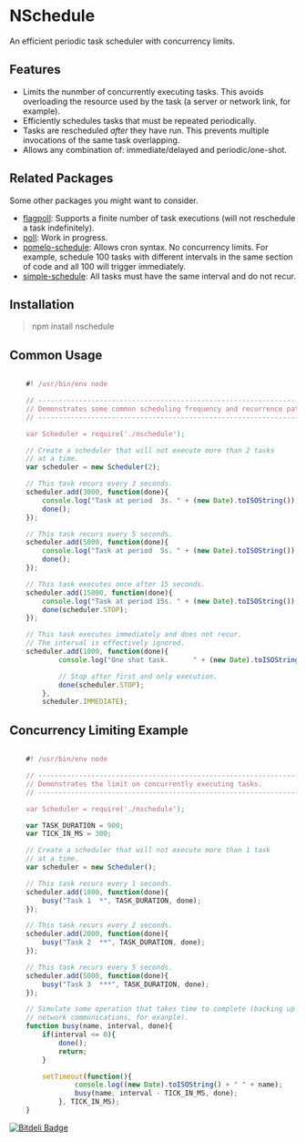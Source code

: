 NSchedule
=========

An efficient periodic task scheduler with concurrency limits.

Features
--------

* Limits the nunmber of concurrently executing tasks. This avoids overloading
  the resource used by the task (a server or network link, for example).
* Efficiently schedules tasks that must be repeated periodically.
* Tasks are rescheduled _after_ they have run. This prevents multiple
  invocations of the same task overlapping.
* Allows any combination of: immediate/delayed and periodic/one-shot.

Related Packages
----------------

Some other packages you might want to consider.

* [flagpoll](https://npmjs.org/package/flagpoll):
  Supports a finite number of task executions (will not reschedule a task
  indefinitely).
* [poll](https://npmjs.org/package/poll):
  Work in progress.
* [pomelo-schedule](https://npmjs.org/package/pomelo-schedule):
  Allows cron syntax. No concurrency limits. For example, schedule 100 tasks
  with different intervals in the same section of code and all 100 will trigger
  immediately.
* [simple-schedule](https://npmjs.org/package/simple-schedule):
  All tasks must have the same interval and do not recur.

Installation
------------

> npm install nschedule

Common Usage
------------

````JavaScript

    #! /usr/bin/env node

    // ---------------------------------------------------------------------------
    // Demonstrates some common scheduling frequency and recurrence patterns.
    // ---------------------------------------------------------------------------

    var Scheduler = require('./nschedule');

    // Create a scheduler that will not execute more than 2 tasks
    // at a time.
    var scheduler = new Scheduler(2);

    // This task recurs every 3 seconds.
    scheduler.add(3000, function(done){
        console.log("Task at period  3s. " + (new Date).toISOString());
        done();
    });

    // This task recurs every 5 seconds.
    scheduler.add(5000, function(done){
        console.log("Task at period  5s. " + (new Date).toISOString());
        done();
    });

    // This task executes once after 15 seconds.
    scheduler.add(15000, function(done){
        console.log("Task at period 15s. " + (new Date).toISOString());
        done(scheduler.STOP);
    });

    // This task executes immediately and does not recur.
    // The interval is effectively ignored.
    scheduler.add(1000, function(done){
            console.log("One shot task.      " + (new Date).toISOString());

            // Stop after first and only execution.
            done(scheduler.STOP);
        },
        scheduler.IMMEDIATE);

````

Concurrency Limiting Example
----------------------------

````JavaScript

    #! /usr/bin/env node

    // ---------------------------------------------------------------------------
    // Demonstrates the limit on concurrently executing tasks.
    // ---------------------------------------------------------------------------

    var Scheduler = require('./nschedule');

    var TASK_DURATION = 900;
    var TICK_IN_MS = 300;

    // Create a scheduler that will not execute more than 1 task
    // at a time.
    var scheduler = new Scheduler();

    // This task recurs every 1 seconds.
    scheduler.add(1000, function(done){
        busy("Task 1  *", TASK_DURATION, done);
    });

    // This task recurs every 2 seconds.
    scheduler.add(2000, function(done){
        busy("Task 2  **", TASK_DURATION, done);
    });

    // This task recurs every 5 seconds.
    scheduler.add(5000, function(done){
        busy("Task 3  ***", TASK_DURATION, done);
    });

    // Simulate some operation that takes time to complete (backing up a database or
    // network communications, for exanple).
    function busy(name, interval, done){
        if(interval <= 0){
            done();
            return;
        }

        setTimeout(function(){
                console.log((new Date).toISOString() + " " + name);
                busy(name, interval - TICK_IN_MS, done);
            }, TICK_IN_MS);
    }

````


[![Bitdeli Badge](https://d2weczhvl823v0.cloudfront.net/thomasbratt/nschedule/trend.png)](https://bitdeli.com/free "Bitdeli Badge")

